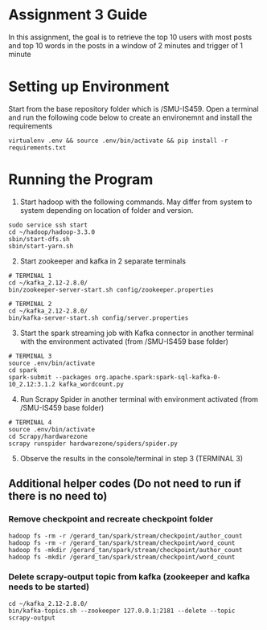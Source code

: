 # Assignment 3 Guide
In this assignment, the goal is to retrieve the top 10 users with most posts and top 10 words in the posts in a window of 2 minutes and trigger of 1 minute

# Setting up Environment
Start from the base repository folder which is /SMU-IS459. Open a terminal and run the following code below to create an environemnt and install the requirements
```
virtualenv .env && source .env/bin/activate && pip install -r requirements.txt
```

# Running the Program
1. Start hadoop with the following commands. May differ from system to system depending on location of folder and version.
```
sudo service ssh start
cd ~/hadoop/hadoop-3.3.0
sbin/start-dfs.sh
sbin/start-yarn.sh
```

2. Start zookeeper and kafka in 2 separate terminals
```
# TERMINAL 1
cd ~/kafka_2.12-2.8.0/
bin/zookeeper-server-start.sh config/zookeeper.properties
```
```
# TERMINAL 2
cd ~/kafka_2.12-2.8.0/
bin/kafka-server-start.sh config/server.properties
```

3. Start the spark streaming job with Kafka connector in another terminal with the environment activated (from /SMU-IS459 base folder)
```
# TERMINAL 3
source .env/bin/activate
cd spark
spark-submit --packages org.apache.spark:spark-sql-kafka-0-10_2.12:3.1.2 kafka_wordcount.py
```

4. Run Scrapy Spider in another terminal with environment activated (from /SMU-IS459 base folder)
```
# TERMINAL 4
source .env/bin/activate
cd Scrapy/hardwarezone
scrapy runspider hardwarezone/spiders/spider.py
```

5. Observe the results in the console/terminal in step 3 (TERMINAL 3)

## Additional helper codes (Do not need to run if there is no need to)
### Remove checkpoint and recreate checkpoint folder
```
hadoop fs -rm -r /gerard_tan/spark/stream/checkpoint/author_count
hadoop fs -rm -r /gerard_tan/spark/stream/checkpoint/word_count
hadoop fs -mkdir /gerard_tan/spark/stream/checkpoint/author_count
hadoop fs -mkdir /gerard_tan/spark/stream/checkpoint/word_count
```

### Delete scrapy-output topic from kafka (zookeeper and kafka needs to be started)
```
cd ~/kafka_2.12-2.8.0/
bin/kafka-topics.sh --zookeeper 127.0.0.1:2181 --delete --topic scrapy-output
```